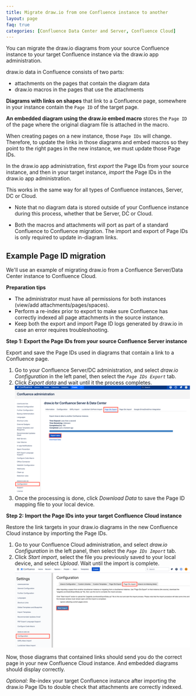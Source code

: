 ```yaml
---
title: Migrate draw.io from one Confluence instance to another
layout: page
faq: true
categories: [Confluence Data Center and Server, Confluence Cloud]
---
```


You can migrate the draw.io diagrams from your source Confluence instance to your target Confluence instance via the draw.io app administration.

draw.io data in Confluence consists of two parts:
* attachments on the pages that contain the diagram data
* draw.io macros in the pages that use the attachments

**Diagrams with links on shapes** that link to a Confluence page, somewhere in your instance contain the ``Page ID`` of the target page. 

**An embedded diagram using the draw.io embed macro** stores the ``Page ID`` of the page where the original diagram file is attached in the macro.

When creating pages on a new instance, those ``Page IDs`` will change. Therefore, to update the links in those diagrams and embed macros so they point to the right pages in the new instance, we must update those Page IDs. 

In the draw.io app administration, first _export_ the Page IDs from your source instance, and then in your target instance, _import_ the Page IDs in the draw.io app administration. 

This works in the same way for all types of Confluence instances, Server, DC or Cloud. 

* Note that no diagram data is stored outside of your Confluence instance during this process, whether that be Server, DC or Cloud.

* Both the macros and attachments will port as part of a standard Confluence to Confluence migration. The import and export of Page IDs is only required to update in-diagram links.


## Example Page ID migration

We'll use an example of migrating draw.io from a Confluence Server/Data Center instance to Confluence Cloud.

**Preparation tips** 
* The administrator must have all permissions for both instances (view/add attachments/pages/spaces). 
* Perform a re-index prior to export to make sure Confluence has correctly indexed all page attachments in the source instance.
* Keep both the export and import Page ID logs generated by draw.io in case an error requires troubleshooting.



**Step 1: Export the Page IDs from your source Confluence Server instance**

Export and save the Page IDs used in diagrams that contain a link to a Confluence page.

1. Go to your Confluence Server/DC administration, and select _draw.io Configuration_ in the left panel, then select the _``Page IDs Export``_ tab.
2. Click _Export data_ and wait until it the process completes.
<br /><img src="/assets/img/blog/confluence-server-export-pageids.png" style="max-width:100%;height:auto;" alt="To make sure links in diagrams continue to work, export the page IDs from Confluence to correctly migrate">
1. Once the processing is done, click _Download Data_ to save the Page ID mapping file to your local device.

**Step 2: Import the Page IDs into your target Confluence Cloud instance**

Restore the link targets in your draw.io diagrams in the new Confluence Cloud instance by importing the Page IDs.

1. Go to your Confluence Cloud administration, and select _draw.io Configuration_ in the left panel, then select the _``Page IDs Import``_ tab.
2. Click _Start import_, select the file you previously saved to your local device, and select _Upload_. Wait until the import is complete.
<br /><img src="/assets/img/blog/confluence-cloud-import-pageids.png" style="max-width:100%;height:auto;" alt="Import draw.io diagram data from another Confluence instance">

Now, those diagrams that contained links should send you do the correct page in your new Confluence Cloud instance. And embedded diagrams should display correctly.

_Optional:_ Re-index your target Confluence instance after importing the draw.io Page IDs to double check that attachments are correctly indexed.